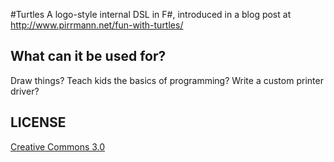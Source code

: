 #Turtles
A logo-style internal DSL in F#, introduced in a blog post at http://www.pirrmann.net/fun-with-turtles/

## What can it be used for?
Draw things? Teach kids the basics of programming? Write a custom printer driver?

## LICENSE
[Creative Commons 3.0](https://github.com/pirrmann/PolymorphicEnum/blob/master/LICENSE.md)
